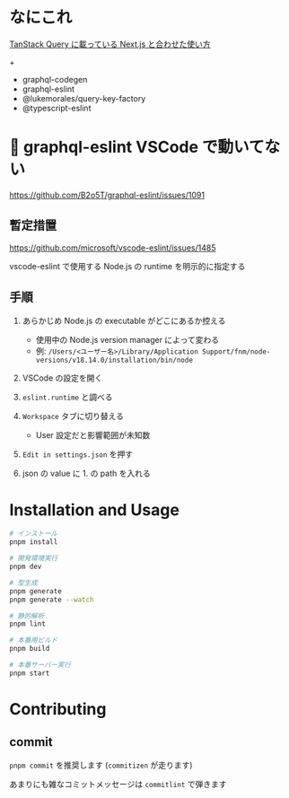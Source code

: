 # なにこれ

[TanStack Query に載っている Next.js と合わせた使い方](https://tanstack.com/query/latest/docs/react/guides/ssr)

\+

- graphql-codegen
- graphql-eslint
- @lukemorales/query-key-factory
- @typescript-eslint

# 🧨 graphql-eslint VSCode で動いてない

https://github.com/B2o5T/graphql-eslint/issues/1091

## 暫定措置

https://github.com/microsoft/vscode-eslint/issues/1485

vscode-eslint で使用する Node.js の runtime を明示的に指定する

## 手順

1. あらかじめ Node.js の executable がどこにあるか控える

   - 使用中の Node.js version manager によって変わる
   - 例: `/Users/<ユーザー名>/Library/Application Support/fnm/node-versions/v18.14.0/installation/bin/node`

2. VSCode の設定を開く
3. `eslint.runtime` と調べる
4. `Workspace` タブに切り替える

   - User 設定だと影響範囲が未知数

5. `Edit in settings.json` を押す
6. json の value に 1. の path を入れる

# Installation and Usage

```zsh
# インストール
pnpm install

# 開発環境実行
pnpm dev

# 型生成
pnpm generate
pnpm generate --watch

# 静的解析
pnpm lint

# 本番用ビルド
pnpm build

# 本番サーバー実行
pnpm start
```

# Contributing

## commit

`pnpm commit` を推奨します (`commitizen` が走ります)

あまりにも雑なコミットメッセージは `commitlint` で弾きます
